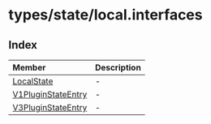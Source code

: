 # types/state/local.interfaces

## Index

| Member | Description |
| :------ | :------ |
| [LocalState](interfaces/LocalState.md) | - |
| [V1PluginStateEntry](interfaces/V1PluginStateEntry.md) | - |
| [V3PluginStateEntry](interfaces/V3PluginStateEntry.md) | - |
